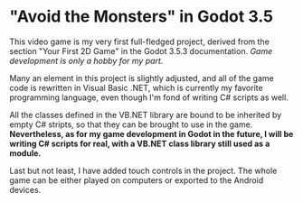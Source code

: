 # "Avoid the Monsters" in Godot 3.5
This video game is my very first full-fledged project, derived from the section "Your First 2D Game" in the
Godot 3.5.3 documentation. _Game development is only a hobby for my part._

Many an element in this project is slightly adjusted, and all of the game code is rewritten in Visual Basic .NET,
which is currently my favorite programming language, even though I'm fond of writing C# scripts as well.

All the classes defined in the VB.NET library are bound to be inherited by empty C# stripts, so that they can be
brought to use in the game. __Nevertheless, as for my game development in Godot in the future, I will be writing
C# scripts for real, with a VB.NET class library still used as a module.__

Last but not least, I have added touch controls in the project. The whole game can be either played on computers
or exported to the Android devices.
